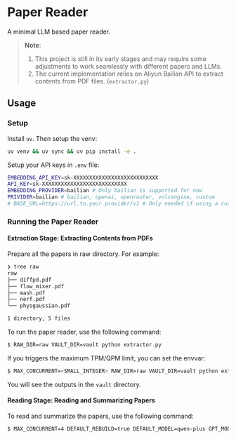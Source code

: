 # Paper Reader

A minimal LLM based paper reader.

> **Note**:
> 
> 1. This project is still in its early stages and may require some adjustments to work seamlessly with different papers and LLMs.
> 2. The current implementation relies on Aliyun Bailian API to extract contents from PDF files. (`extractor.py`)

## Usage

### Setup

Install `uv`. Then setup the venv:

```bash
uv venv && uv sync && uv pip install -e .
```

Setup your API keys in `.env` file:

```sh
EMBEDDING_API_KEY=sk-XXXXXXXXXXXXXXXXXXXXXXXXXXX
API_KEY=sk-XXXXXXXXXXXXXXXXXXXXXXXXXXX
EMBEDDING_PROVIDER=bailian # Only bailian is supported for now
PRIVIDER=bailian # bailian, openai, openrouter, volcengine, custom
# BASE_URL=https://url.to.your.provider/v1 # Only needed if using a custom provider
```

### Running the Paper Reader

#### Extraction Stage: Extracting Contents from PDFs

Prepare all the papers in raw directory. For example:
```sh
❯ tree raw
raw
├── diffpd.pdf
├── flow_mixer.pdf
├── mash.pdf
├── nerf.pdf
└── physgaussian.pdf

1 directory, 5 files
```

To run the paper reader, use the following command:

```sh
$ RAW_DIR=raw VAULT_DIR=vault python extractor.py
```

If you triggers the maximum TPM/QPM limit, you can set the envvar:

```sh
$ MAX_CONCURRENT=<SMALL_INTEGER> RAW_DIR=raw VAULT_DIR=vault python extractor.py
```

You will see the outputs in the `vault` directory.

#### Reading Stage: Reading and Summarizing Papers

To read and summarize the papers, use the following command:

```sh
$ MAX_CONCURRENT=4 DEFAULT_REBUILD=true DEFAULT_MODEL=qwen-plus GPT_MODEL_FAST=qwen-turbo DEFAULT_THINKING=true python main.py
```
